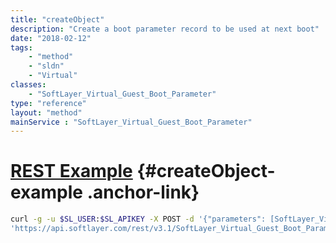 ```yaml
---
title: "createObject"
description: "Create a boot parameter record to be used at next boot"
date: "2018-02-12"
tags:
    - "method"
    - "sldn"
    - "Virtual"
classes:
    - "SoftLayer_Virtual_Guest_Boot_Parameter"
type: "reference"
layout: "method"
mainService : "SoftLayer_Virtual_Guest_Boot_Parameter"
---
```


# [REST Example](#createObject-example) <a href="/article/rest/"><i class="fas fa-question"></i></a> {#createObject-example .anchor-link} 
```bash
curl -g -u $SL_USER:$SL_APIKEY -X POST -d '{"parameters": [SoftLayer_Virtual_Guest_Boot_Parameter]}' \
'https://api.softlayer.com/rest/v3.1/SoftLayer_Virtual_Guest_Boot_Parameter/createObject'
```
